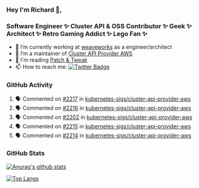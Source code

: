 ### Hey I'm Richard 👋, 

<h3 align="left">Software Engineer ✨ Cluster API & OSS Contributor ✨ Geek ✨ Architect ✨ Retro Gaming Addict ✨ Lego Fan ✨</h3>

- 🔭 I’m currently working at [weaveworks](https://github.com/weaveworks) as a engineer/architect
- 👯 I’m a maintainer of [Cluster API Provider AWS](https://github.com/kubernetes-sigs/cluster-api-provider-aws)
- 💬 I'm reading [Patch & Tweak](https://bjooks.com/products/patch-tweak-exploring-modular-synthesis)
- 📫 How to reach me: [![Twitter Badge](https://img.shields.io/badge/-@fruit_case-00acee?style=flat&logo=Twitter&logoColor=white)](https://twitter.com/intent/follow?screen_name=fruit_case "Follow on Twitter")

### GitHub Activity 

<!--START_SECTION:activity-->
1. 🗣 Commented on [#2217](https://github.com/kubernetes-sigs/cluster-api-provider-aws/issues/2217) in [kubernetes-sigs/cluster-api-provider-aws](https://github.com/kubernetes-sigs/cluster-api-provider-aws)
2. 🗣 Commented on [#2216](https://github.com/kubernetes-sigs/cluster-api-provider-aws/issues/2216) in [kubernetes-sigs/cluster-api-provider-aws](https://github.com/kubernetes-sigs/cluster-api-provider-aws)
3. 🗣 Commented on [#2202](https://github.com/kubernetes-sigs/cluster-api-provider-aws/issues/2202) in [kubernetes-sigs/cluster-api-provider-aws](https://github.com/kubernetes-sigs/cluster-api-provider-aws)
4. 🗣 Commented on [#2215](https://github.com/kubernetes-sigs/cluster-api-provider-aws/issues/2215) in [kubernetes-sigs/cluster-api-provider-aws](https://github.com/kubernetes-sigs/cluster-api-provider-aws)
5. 🗣 Commented on [#2214](https://github.com/kubernetes-sigs/cluster-api-provider-aws/issues/2214) in [kubernetes-sigs/cluster-api-provider-aws](https://github.com/kubernetes-sigs/cluster-api-provider-aws)
<!--END_SECTION:activity-->

### GitHub Stats

[![Anurag's github stats](https://github-readme-stats.vercel.app/api?username=richardcase&count_private=true&show_icons=true)](https://github.com/anuraghazra/github-readme-stats)

[![Top Langs](https://github-readme-stats.vercel.app/api/top-langs/?username=richardcase&hide=html&layout=compact)](https://github.com/anuraghazra/github-readme-stats)
